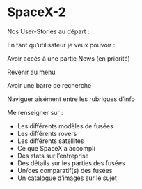 # SpaceX-2

Nos User-Stories au départ : 

En tant qu’utilisateur je veux pouvoir :

Avoir accès à une partie News (en priorité)

Revenir au menu

Avoir une barre de recherche

Naviguer aisément entre les rubriques d’info

Me renseigner sur :
-	Les différents modèles de fusées
-	Les différents rovers
-	Les différents satellites
-	Ce que SpaceX a accompli
-	Des stats sur l’entreprise
-	Des détails sur les parties des fusées
-	Un/des comparatif(s) des fusées
-	Un catalogue d’images sur le sujet 

